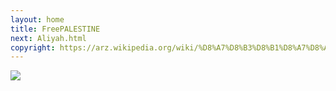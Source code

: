 ```yaml
---
layout: home
title: FreePALESTINE
next: Aliyah.html
copyright: https://arz.wikipedia.org/wiki/%D8%A7%D8%B3%D8%B1%D8%A7%D8%A6%D9%8A%D9%84
---
```


[![](https://moses.lamourism.com/exodus/Golda.jpg)](https://www.youtube.com/watch?v=unW5w6JCEb8&t=10s)
